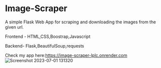 # Image-Scraper
A simple Flask Web App for scraping and downloading the images from the given url.

Frontend - HTML,CSS,Boostrap,Javascript

Backend- Flask,BeautifulSoup,requests

Check my app here:https://image-scraper-lplc.onrender.com
![Screenshot 2023-07-01 131320](https://github.com/sharavak/Image-Scraper/assets/86647111/eb43aadd-b7ea-4b82-852c-a185e645df79)
